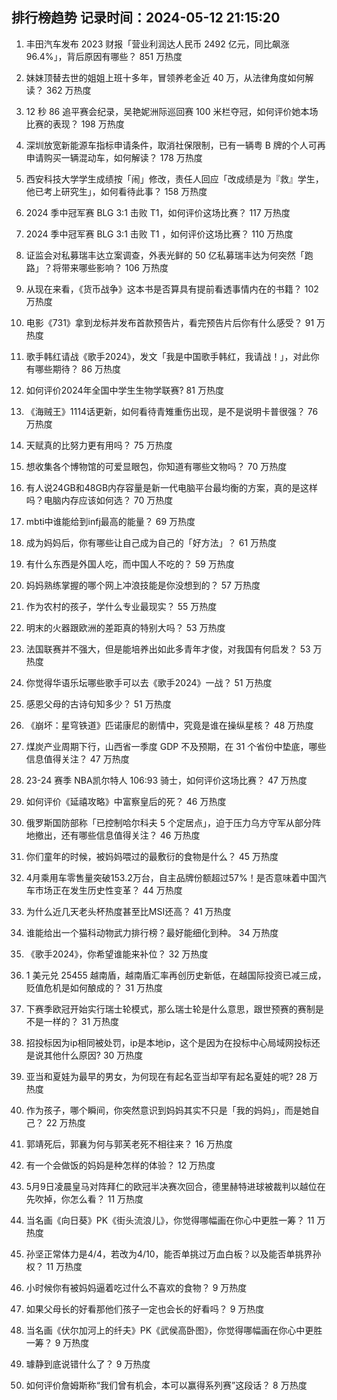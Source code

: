 
## 排行榜趋势 记录时间：2024-05-12 21:15:20
  
  1. 丰田汽车发布 2023 财报「营业利润达人民币 2492 亿元，同比飙涨96.4%」，背后原因有哪些？ 851 万热度
    
  2. 妹妹顶替去世的姐姐上班十多年，冒领养老金近 40 万，从法律角度如何解读？ 362 万热度
    
  3. 12 秒 86 追平赛会纪录，吴艳妮洲际巡回赛 100 米栏夺冠，如何评价她本场比赛的表现？ 198 万热度
    
  4. 深圳放宽新能源车指标申请条件，取消社保限制，已有一辆粤 B 牌的个人可再申请购买一辆混动车，如何解读？ 178 万热度
    
  5. 西安科技大学学生成绩按「闹」修改，责任人回应「改成绩是为『救』学生，他已考上研究生」，如何看待此事？ 158 万热度
    
  6. 2024 季中冠军赛 BLG 3:1 击败 T1，如何评价这场比赛？ 117 万热度
    
  7. 2024 季中冠军赛 BLG 3:1 击败 T1 ，如何评价这场比赛？ 110 万热度
    
  8. 证监会对私募瑞丰达立案调查，外表光鲜的 50 亿私募瑞丰达为何突然「跑路」？将带来哪些影响？ 106 万热度
    
  9. 从现在来看，《货币战争》这本书是否算具有提前看透事情内在的书籍？ 102 万热度
    
  10. 电影《731》拿到龙标并发布首款预告片，看完预告片后你有什么感受？ 91 万热度
    
  11. 歌手韩红请战《歌手2024》，发文「我是中国歌手韩红，我请战！」，对此你有哪些期待？ 86 万热度
    
  12. 如何评价2024年全国中学生生物学联赛? 81 万热度
    
  13. 《海贼王》1114话更新，如何看待青雉重伤出现，是不是说明卡普很强？ 76 万热度
    
  14. 天赋真的比努力更有用吗？ 75 万热度
    
  15. 想收集各个博物馆的可爱显眼包，你知道有哪些文物吗？ 70 万热度
    
  16. 有人说24GB和48GB内存容量是新一代电脑平台最均衡的方案，真的是这样吗？电脑内存应该如何选？ 70 万热度
    
  17. mbti中谁能给到infj最高的能量？ 69 万热度
    
  18. 成为妈妈后，你有哪些让自己成为自己的「好方法」？ 61 万热度
    
  19. 有什么东西是外国人吃，而中国人不吃的？ 59 万热度
    
  20. 妈妈熟练掌握的哪个网上冲浪技能是你没想到的？ 57 万热度
    
  21. 作为农村的孩子，学什么专业最现实？ 55 万热度
    
  22. 明末的火器跟欧洲的差距真的特别大吗？ 53 万热度
    
  23. 法国联赛并不强大，但是能培养出如此多青年才俊，对我国有何启发？ 53 万热度
    
  24. 你觉得华语乐坛哪些歌手可以去《歌手2024》一战？ 51 万热度
    
  25. 感恩父母的古诗句知多少？ 51 万热度
    
  26. 《崩坏：星穹铁道》匹诺康尼的剧情中，究竟是谁在操纵星核？ 48 万热度
    
  27. 煤炭产业周期下行，山西省一季度 GDP 不及预期，在 31 个省份中垫底，哪些信息值得关注？ 47 万热度
    
  28. 23-24 赛季 NBA凯尔特人 106:93 骑士，如何评价这场比赛？ 47 万热度
    
  29. 如何评价《延禧攻略》中富察皇后的死？ 46 万热度
    
  30. 俄罗斯国防部称「已控制哈尔科夫 5 个定居点」，迫于压力乌方守军从部分阵地撤出，还有哪些信息值得关注？ 46 万热度
    
  31. 你们童年的时候，被妈妈喂过的最敷衍的食物是什么？ 45 万热度
    
  32. 4月乘用车零售量突破153.2万台，自主品牌份额超过57%！是否意味着中国汽车市场正在发生历史性变革？ 44 万热度
    
  33. 为什么近几天老头杯热度甚至比MSI还高？ 41 万热度
    
  34. 谁能给出一个猫科动物武力排行榜？最好能细化到种。 34 万热度
    
  35. 《歌手2024》，你希望谁能来补位？ 32 万热度
    
  36. 1 美元兑 25455 越南盾，越南盾汇率再创历史新低，在越国际投资已减三成，贬值危机是如何酿成的？ 31 万热度
    
  37. 下赛季欧冠开始实行瑞士轮模式，那么瑞士轮是什么意思，跟世预赛的赛制是不是一样的？ 31 万热度
    
  38. 招投标因为ip相同被处罚，ip是本地ip，这个是因为在投标中心局域网投标还是说其他什么原因? 30 万热度
    
  39. 亚当和夏娃为最早的男女，为何现在有起名亚当却罕有起名夏娃的呢? 28 万热度
    
  40. 作为孩子，哪个瞬间，你突然意识到妈妈其实不只是「我的妈妈」，而是她自己？ 22 万热度
    
  41. 郭靖死后，郭襄为何与郭芙老死不相往来？ 16 万热度
    
  42. 有一个会做饭的妈妈是种怎样的体验？ 12 万热度
    
  43. 5月9日凌晨皇马对阵拜仁的欧冠半决赛次回合，德里赫特进球被裁判以越位在先吹掉，你怎么看？ 11 万热度
    
  44. 当名画《向日葵》PK《街头流浪儿》，你觉得哪幅画在你心中更胜一筹？ 11 万热度
    
  45. 孙坚正常体力是4/4，若改为4/10，能否单挑过万血白板？以及能否单挑界孙权？ 11 万热度
    
  46. 小时候你有被妈妈逼着吃过什么不喜欢的食物？ 9 万热度
    
  47. 如果父母长的好看那他们孩子一定也会长的好看吗？ 9 万热度
    
  48. 当名画《伏尔加河上的纤夫》PK《武侯高卧图》，你觉得哪幅画在你心中更胜一筹？ 9 万热度
    
  49. 璩静到底说错什么了？ 9 万热度
    
  50. 如何评价詹姆斯称“我们曾有机会，本可以赢得系列赛”这段话？ 8 万热度
    